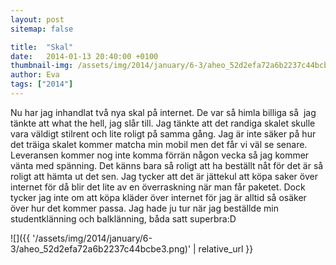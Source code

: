 ```yaml
---
layout: post
sitemap: false

title:  "Skal"
date:   2014-01-13 20:40:00 +0100
thumbnail-img: /assets/img/2014/january/6-3/aheo_52d2efa72a6b2237c44bcbe3.png
author: Eva
tags: ["2014"]
---
```


Nu har jag inhandlat två nya skal på internet. De var så himla billiga så  jag tänkte att what the hell, jag slår till. Jag tänkte att det randiga skalet skulle vara väldigt stilrent och lite roligt på samma gång. Jag är inte säker på hur det träiga skalet kommer matcha min mobil men det får vi väl se senare. Leveransen kommer nog inte komma förrän någon vecka så jag kommer vänta med spänning. Det känns bara så roligt att ha beställt nåt för det är så roligt att hämta ut det sen. Jag tycker att det är jättekul att köpa saker över internet för då blir det lite av en överraskning när man får paketet. Dock tycker jag inte om att köpa kläder över internet för jag är alltid så osäker över hur det kommer passa. Jag hade ju tur när jag beställde min studentklänning och balklänning, båda satt superbra:D

![]({{ '/assets/img/2014/january/6-3/aheo_52d2efa72a6b2237c44bcbe3.png)'  | relative_url }}

